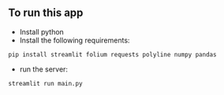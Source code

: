 ## To run this app

- Install python
- Install the following requirements:
```
pip install streamlit folium requests polyline numpy pandas
```
- run the server:

```
streamlit run main.py
```
